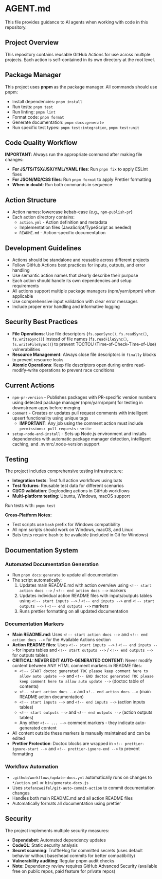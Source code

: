 # AGENT.md

<!-- DOCTOC SKIP -->

This file provides guidance to AI agents when working with code in this repository.

## Project Overview

This repository contains reusable GitHub Actions for use across multiple projects. Each action is self-contained in its
own directory at the root level.

## Package Manager

This project uses **pnpm** as the package manager. All commands should use pnpm:

- Install dependencies: `pnpm install`
- Run tests: `pnpm test`
- Run linting: `pnpm lint`
- Format code: `pnpm format`
- Generate documentation: `pnpm docs:generate`
- Run specific test types: `pnpm test:integration`, `pnpm test:unit`

## Code Quality Workflow

**IMPORTANT**: Always run the appropriate command after making file changes:

- **For JS/TS/TSX/JSX/YML/YAML files**: Run `pnpm fix` to apply ESLint fixes
- **For JSON/MD/CSS files**: Run `pnpm format` to apply Prettier formatting
- **When in doubt**: Run both commands in sequence

## Action Structure

- Action names: lowercase kebab-case (e.g., `npm-publish-pr`)
- Each action directory contains:
  - `action.yml` - Action definition and metadata
  - Implementation files (JavaScript/TypeScript as needed)
  - `README.md` - Action-specific documentation

## Development Guidelines

- Actions should be standalone and reusable across different projects
- Follow GitHub Actions best practices for inputs, outputs, and error handling
- Use semantic action names that clearly describe their purpose
- Each action should handle its own dependencies and setup requirements
- All actions support multiple package managers (npm/yarn/pnpm) when applicable
- Use comprehensive input validation with clear error messages
- Include proper error handling and informative logging

## Security Best Practices

- **File Operations**: Use file descriptors (`fs.openSync()`, `fs.readSync()`, `fs.writeSync()`) instead of file names
  (`fs.readFileSync()`, `fs.writeFileSync()`) to prevent TOCTOU (Time-of-Check-Time-of-Use) vulnerabilities
- **Resource Management**: Always close file descriptors in `finally` blocks to prevent resource leaks
- **Atomic Operations**: Keep file descriptors open during entire read-modify-write operations to prevent race
  conditions

## Current Actions

- `npm-pr-version` - Publishes packages with PR-specific version numbers using detected package manager (npm/yarn/pnpm)
  for testing in downstream apps before merging
- `comment` - Creates or updates pull request comments with intelligent upsert functionality using unique tags
  - **IMPORTANT**: Any job using the comment action must include `permissions: pull-requests: write`
- `setup-node-and-install` - Sets up Node.js environment and installs dependencies with automatic package manager
  detection, intelligent caching, and .nvmrc/.node-version support

## Testing

The project includes comprehensive testing infrastructure:

- **Integration tests**: Test full action workflows using bats
- **Test fixtures**: Reusable test data for different scenarios
- **CI/CD validation**: Dogfooding actions in GitHub workflows
- **Multi-platform testing**: Ubuntu, Windows, macOS support

Run tests with: `pnpm test`

**Cross-Platform Notes:**

- Test scripts use `bash` prefix for Windows compatibility
- All npm scripts should work on Windows, macOS, and Linux
- Bats tests require bash to be available (included in Git for Windows)

## Documentation System

### Automated Documentation Generation

- Run `pnpm docs:generate` to update all documentation
- The script automatically:
  1. Updates main README.md with action overview using `<!-- start action docs -->` / `<!-- end action docs -->` markers
  2. Updates individual action README files with inputs/outputs tables using `<!-- start inputs -->` /
     `<!-- end inputs -->` and `<!-- start outputs -->` / `<!-- end outputs -->` markers
  3. Runs prettier formatting on all updated documentation

### Documentation Markers

- **Main README.md**: Uses `<!-- start action docs -->` and `<!-- end action docs -->` for the Available Actions section
- **Action README files**: Uses `<!-- start inputs -->` / `<!-- end inputs -->` for inputs tables and
  `<!-- start outputs -->` / `<!-- end outputs -->` for outputs tables
- **CRITICAL: NEVER EDIT AUTO-GENERATED CONTENT**: Never modify content between ANY HTML comment markers in README
  files:
  - `<!-- START doctoc generated TOC please keep comment here to allow auto update -->` and
    `<!-- END doctoc generated TOC please keep comment here to allow auto update -->` (doctoc table of contents)
  - `<!-- start action docs -->` and `<!-- end action docs -->` (main README action documentation)
  - `<!-- start inputs -->` and `<!-- end inputs -->` (action inputs tables)
  - `<!-- start outputs -->` and `<!-- end outputs -->` (action outputs tables)
  - Any other `<!-- ... -->` comment markers - they indicate auto-generated content
- All content outside these markers is manually maintained and can be edited
- **Prettier Protection**: Doctoc blocks are wrapped in `<!-- prettier-ignore-start -->` and
  `<!-- prettier-ignore-end -->` to prevent formatting

### Workflow Automation

- `.github/workflows/update-docs.yml` automatically runs on changes to `*/action.yml` or `bin/generate-docs.js`
- Uses `stefanzweifel/git-auto-commit-action` to commit documentation changes
- Handles both main README.md and all action README files
- Automatically formats all documentation using prettier

## Security

The project implements multiple security measures:

- **Dependabot**: Automated dependency updates
- **CodeQL**: Static security analysis
- **Secret scanning**: TruffleHog for committed secrets (uses default behavior without base/head commits for better
  compatibility)
- **Vulnerability auditing**: Regular pnpm audit checks
- **Note**: Dependency review requires GitHub Advanced Security (available free on public repos, paid feature for
  private repos)
